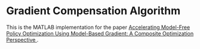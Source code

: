 # Gradient Compensation Algorithm

This is the MATLAB implementation for the paper [Accelerating Model-Free Policy Optimization Using Model-Based Gradient: A Composite Optimization Perspective
](https://proceedings.mlr.press/v168/li22a.html).

